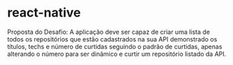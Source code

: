 # react-native
Proposta do Desafio:
A aplicação deve ser capaz de criar uma lista de todos os repositórios que estão cadastrados na sua API demonstrado os títulos, 
techs e número de curtidas seguindo o padrão de curtidas, apenas alterando o número para ser dinâmico e curtir um repositório listado da API.
